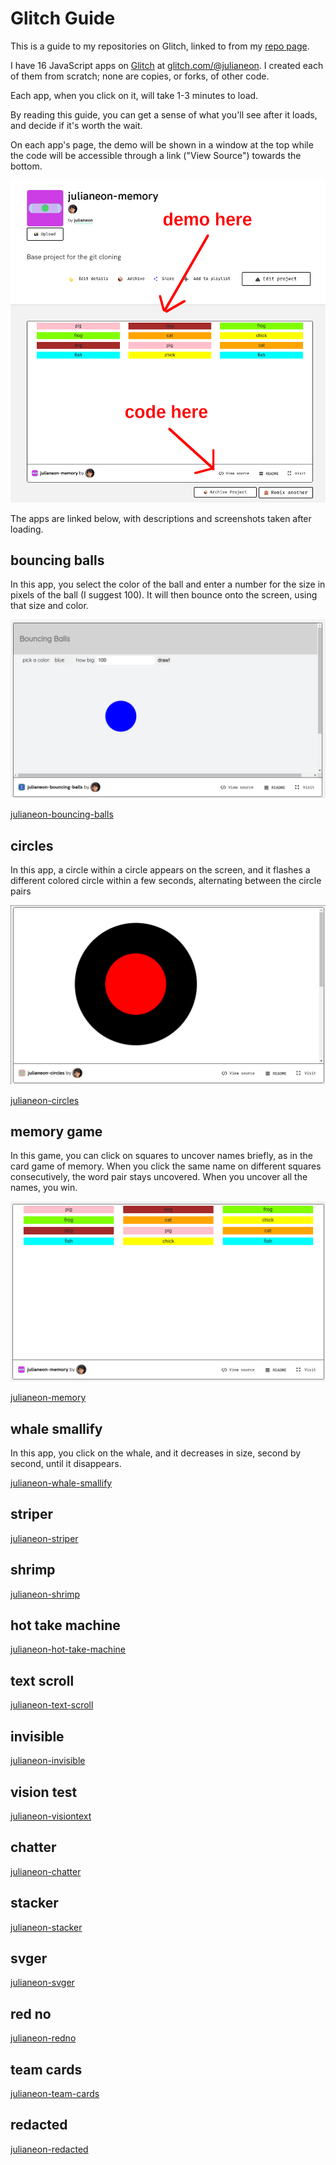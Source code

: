 # Glitch Guide

This is a guide to my repositories on Glitch, linked to from my [repo page](./repo_guide.md). 

I have 16 JavaScript apps on [Glitch](https://glitch.com) at [glitch.com/@julianeon](https://glitch.com/@julianeon).  I created each of them from scratch; none are copies, or forks, of other code.

Each app, when you click on it, will take 1-3 minutes to load. 

By reading this guide, you can get a sense of what you'll see after it loads, and decide if it's worth the wait.

On each app's page, the demo will be shown in a window at the top while the code will be accessible through a link ("View Source") towards the bottom.

![glitch instructions](./glitch_instructions.png)


The apps are linked below, with descriptions and screenshots taken after loading.

## bouncing balls 

In this app, you select the color of the ball and enter a number for the size in pixels of the ball (I suggest 100). It will then bounce onto the screen, using that size and color.

![glitch ball game screenshot](./glitch_bouncing_balls.png)

[julianeon-bouncing-balls](https://glitch.com/~julianeon-bouncing-balls)

## circles

In this app, a circle within a circle appears on the screen, and it flashes a different colored circle within a few seconds, alternating between the circle pairs

![glitch circle screenshot](./glitch_circles.png)

[julianeon-circles](https://glitch.com/~julianeon-circles)

## memory game

In this game, you can click on squares to uncover names briefly, as in the card game of memory. When you click the same name on different squares consecutively, the word pair stays uncovered. When you uncover all the names, you win.

![glitch memory game screenshot](./glitch_memory.png)

[julianeon-memory](https://glitch.com/~julianeon-memory)

## whale smallify

In this app, you click on the whale, and it decreases in size, second by second, until it disappears.

[julianeon-whale-smallify](https://glitch.com/~julianeon-whale-smallify)

## striper

[julianeon-striper](https://glitch.com/~julianeon-striper)

## shrimp

[julianeon-shrimp](https://glitch.com/~julianeon-shrimp)


## hot take machine

[julianeon-hot-take-machine](https://glitch.com/~julianeon-hot-take-machine)

## text scroll

[julianeon-text-scroll](https://glitch.com/~julianeon-text-scroll)

## invisible

[julianeon-invisible](https://glitch.com/~julianeon-invisible)

## vision test

[julianeon-visiontext](https://glitch.com/~julianeon-visiontest)

## chatter

[julianeon-chatter](https://glitch.com/~julianeon-chatter)

## stacker

[julianeon-stacker](https://glitch.com/~julianeon-stacker)

## svger

[julianeon-svger](https://glitch.com/~julianeon-svger)

## red no

[julianeon-redno](https://glitch.com/~julianeon-redno)

## team cards

[julianeon-team-cards](https://glitch.com/~julianeon-team-cards)

## redacted

[julianeon-redacted](https://glitch.com/~julianeon-redacted)
